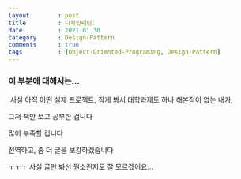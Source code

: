 ```yaml
---
layout        : post
title         : 디자인패턴.
date          : 2021.01.30
category      : Design-Pattern
comments      : true
tags          : [Object-Oriented-Programing, Design-Pattern]
---
```



### 이 부분에 대해서는...

&nbsp;사실 아직 어떤 실제 프로젝트, 작게 봐서 대학과제도 하나 해본적이 없는 내가,

그저 책만 보고 공부한 겁니다

많이 부족할 겁니다

전역하고, 좀 더 글을 보강하겠습니다

ㅜㅜㅜ 사실 글만 봐선 뭔소린지도 잘 모르겠어요...